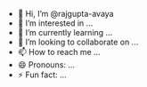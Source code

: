 - 👋 Hi, I’m @rajgupta-avaya
- 👀 I’m interested in ...
- 🌱 I’m currently learning ...
- 💞️ I’m looking to collaborate on ...
- 📫 How to reach me ...
- 😄 Pronouns: ...
- ⚡ Fun fact: ...

<!---
rajgupta-avaya/rajgupta-avaya is a ✨ special ✨ repository because its `README.md` (this file) appears on your GitHub profile.
You can click the Preview link to take a look at your changes.
--->
